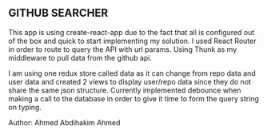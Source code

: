 ## GITHUB SEARCHER

This app is using create-react-app due to the fact that all is configured out of the box and quick to start implementing my solution. I used React Router in order to route to query the API with url params. Using Thunk as my middleware to pull data from the github api. 

I am using one redux store called data as it can change from repo data and user data and created 2 views to display user/repo data since they do not share the same json structure. Currently implemented debounce when making a call to the database in order to give it time to form the query string on typing. 

Author: Ahmed Abdihakim Ahmed
